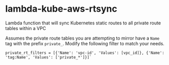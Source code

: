 # lambda-kube-aws-rtsync
Lambda function that will sync Kubernetes static routes to all private route tables within a VPC

Assumes the private route tables you are attempting to mirror have a `Name` tag with the prefix `private_`. Modify the following filter to match your needs.

```
private_rt_filters = [{'Name': 'vpc-id', 'Values': [vpc_id]}, {'Name': 'tag:Name', 'Values': ['private_*']}]`
```
